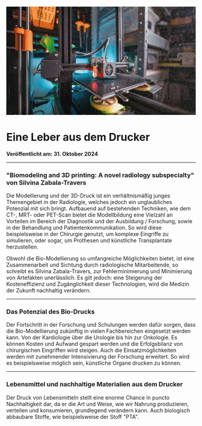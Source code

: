 ![Blogbild](/assets/images/Eine%20Leber%20aus%20dem%20Drucker.jpg)

# Eine Leber aus dem Drucker

**Veröffentlicht am: 31. Oktober 2024**

---

### "Biomodeling and 3D printing: A novel radiology subspecialty" von Silvina Zabala-Travers

Die Modellierung und der 3D-Druck ist ein verhältnismäßig junges Themengebiet in der Radiologie, welches jedoch ein unglaubliches Potenzial mit sich bringt. Aufbauend auf bestehenden Techniken, wie dem CT-, MRT- oder PET-Scan bietet die Modellbildung eine Vielzahl an Vorteilen im Bereich der Diagnostik und der Ausbildung / Forschung, sowie in der Behandlung und Patientenkommunikation. So wird diese beispielsweise in der Chirurgie genutzt, um komplexe Eingriffe zu simulieren, oder sogar, um Prothesen und künstliche Transplantate herzustellen.

Obwohl die Bio-Modellierung so umfangreiche Möglichkeiten bietet, ist eine Zusammenarbeit und Sichtung durch radiologische Mitarbeitende, so schreibt es Silvina Zabala-Travers, zur Fehlerminimierung und Minimierung von Artefakten unerlässlich. Es gilt jedoch: eine Steigerung der Kosteneffizienz und Zugänglichkeit dieser Technologien, wird die Medizin der Zukunft nachhaltig verändern.

---

### Das Potenzial des Bio-Drucks

Der Fortschritt in der Forschung und Schulungen werden dafür sorgen, dass die Bio-Modellierung zukünftig in vielen Fachbereichen eingesetzt werden kann. Von der Kardiologie über die Urologie bis hin zur Onkologie. Es können Kosten und Aufwand gespart werden und die Erfolgsbilanz von chirurgischen Eingriffen wird steigen. Auch die Einsatzmöglichkeiten werden mit zunehmender Intensivierung der Forschung erweitert. So wird es beispielsweise möglich sein, künstliche Organe drucken zu können.

---

### Lebensmittel und nachhaltige Materialien aus dem Drucker

Der Druck von Lebensmitteln stellt eine enorme Chance in puncto Nachhaltigkeit dar, da er die Art und Weise, wie wir Nahrung produzieren, verteilen und konsumieren, grundlegend verändern kann. Auch biologisch abbaubare Stoffe, wie beispielsweise der Stoff "PTA".
